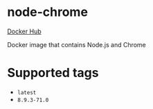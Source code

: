# node-chrome
[Docker Hub](https://hub.docker.com/r/feeni/node-chrome)

Docker image that contains Node.js and Chrome

# Supported tags
* `latest`
* `8.9.3-71.0`
